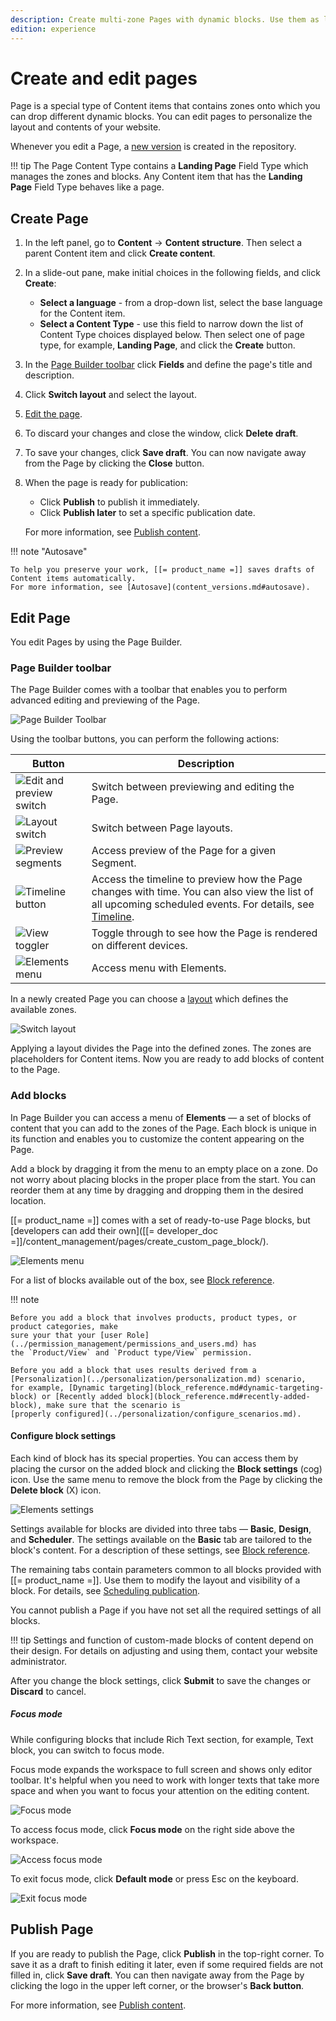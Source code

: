 ```yaml
---
description: Create multi-zone Pages with dynamic blocks. Use them as landing pages.
edition: experience
---
```


# Create and edit pages

Page is a special type of Content items that contains zones onto which you can drop 
different dynamic blocks.
You can edit pages to personalize the layout and contents of your website.

Whenever you edit a Page, a [new version](content_versions.md) is created in the repository.

!!! tip
    The Page Content Type contains a **Landing Page** Field Type which manages 
    the zones and blocks.
    Any Content item that has the **Landing Page** Field Type behaves like 
    a page.

## Create Page

1. In the left panel, go to **Content** -> **Content structure**. Then select a parent Content item and click **Create content**.
1. In a slide-out pane, make initial choices in the following fields, and click **Create**:
    - **Select a language** - from a drop-down list, select the base language for the Content item.
    - **Select a Content Type** - use this field to narrow down the list of Content Type choices displayed below. Then select one of page type, for example, **Landing Page**, and click the **Create** button.
1. In the [Page Builder toolbar](#page-builder-toolbar) click **Fields** and define the page's title and description.
1. Click  **Switch layout** and select the layout.
1. [Edit the page](#edit-page).
1. To discard your changes and close the window, click **Delete draft**.
1. To save your changes, click **Save draft**.
You can now navigate away from the Page by clicking the **Close** button.
1. When the page is ready for publication:

    - Click **Publish** to publish it immediately.
    - Click **Publish later** to set a specific publication date.

    For more information, see [Publish content](publish_content.md).


!!! note "Autosave"

    To help you preserve your work, [[= product_name =]] saves drafts of Content items automatically.
    For more information, see [Autosave](content_versions.md#autosave).

## Edit Page

You edit Pages by using the Page Builder.

### Page Builder toolbar

The Page Builder comes with a toolbar that enables you to perform advanced editing and previewing of the Page.

![Page Builder Toolbar](img/page_builder_toolbar.png)

Using the toolbar buttons, you can perform the following actions:

|Button|Description|
|------|-----------|
|![Edit and preview switch](img/page_builder_toolbar_editpreview.png)|Switch between previewing and editing the Page.|
|![Layout switch](img/page_builder_switch_layout.png)|Switch between Page layouts.|
|![Preview segments](img/page_builder_toolbar_preview_segment.png)|Access preview of the Page for a given Segment.|
|![Timeline button](img/page_builder_toolbartimelinetoggler.png)|Access the timeline to preview how the Page changes with time. You can also view the list of all upcoming scheduled events. For details, see [Timeline](schedule_publishing.md#timeline).|
|![View toggler](img/page_builder_toolbar_devicestoggler.png)|Toggle through to see how the Page is rendered on different devices.|
|![Elements menu](img/page_builder_toolbarelements.png)|Access menu with Elements.|

In a newly created Page you can choose a [layout](configure_ct_field_settings.md#available-page-layouts) which defines the available zones.

![Switch layout](img/switch_layout_window.png "Switch layout")

Applying a layout divides the Page into the defined zones. The zones are placeholders for Content items.
Now you are ready to add blocks of content to the Page.

### Add blocks

In Page Builder you can access a menu of **Elements** — a set of blocks of content that you can add to the zones of the Page.
Each block is unique in its function and enables you to customize the content appearing on the Page.

Add a block by dragging it from the menu to an empty place on a zone.
Do not worry about placing blocks in the proper place from the start.
You can reorder them at any time by dragging and dropping them in the desired location.

[[= product_name =]] comes with a set of ready-to-use Page blocks,
but [developers can add their own]([[= developer_doc =]]/content_management/pages/create_custom_page_block/).

![Elements menu](img/elements_menu.png "Elements menu")

For a list of blocks available out of the box, see [Block reference](block_reference.md).

!!! note 

    Before you add a block that involves products, product types, or product categories, make 
    sure your that your [user Role](../permission_management/permissions_and_users.md) has 
    the `Product/View` and `Product type/View` permission.

    Before you add a block that uses results derived from a [Personalization](../personalization/personalization.md) scenario, 
    for example, [Dynamic targeting](block_reference.md#dynamic-targeting-block) or [Recently added block](block_reference.md#recently-added-block), make sure that the scenario is 
    [properly configured](../personalization/configure_scenarios.md).

#### Configure block settings

Each kind of block has its special properties.
You can access them by placing the cursor on the added block and clicking the 
**Block settings** (cog) icon.
Use the same menu to remove the block from the Page by clicking the **Delete block** (X) icon.

![Elements settings](img/page_builder_elementsettings.png "Block header")

Settings available for blocks are divided into three tabs — **Basic**, **Design**, and **Scheduler**.
The settings available on the **Basic** tab are tailored to the block's content.
For a description of these settings, see [Block reference](block_reference.md).

The remaining tabs contain parameters common to all blocks provided with [[= product_name =]].
Use them to modify the layout and visibility of a block. For details, see [Scheduling publication](schedule_publishing.md).

You cannot publish a Page if you have not set all the required settings of all blocks.

!!! tip
    Settings and function of custom-made blocks of content depend on their design.
    For details on adjusting and using them, contact your website administrator.

After you change the block settings, click **Submit** to save the changes or **Discard** to cancel.

##### Focus mode

While configuring blocks that include Rich Text section, for example, Text block, you can switch to focus mode.

Focus mode expands the workspace to full screen and shows only editor toolbar.
It's helpful when you need to work with longer texts that take more space and when you want to focus your attention on the editing content.

![Focus mode](img/focus_mode.png "Focus mode")

To access focus mode, click **Focus mode** on the right side above the workspace.

![Access focus mode](img/access_focus_mode_PB.png "Access focus mode")

To exit focus mode, click **Default mode** or press Esc on the keyboard.

![Exit focus mode](img/exit_focus_mode.png "Exit focus mode")

## Publish Page

If you are ready to publish the Page, click **Publish** in the top-right corner.
To save it as a draft to finish editing it later, even if some required fields are not filled in, click **Save draft**.
You can then navigate away from the Page by clicking the logo in the upper left corner, or the browser's **Back button**.

For more information, see [Publish content](publish_content.md).
